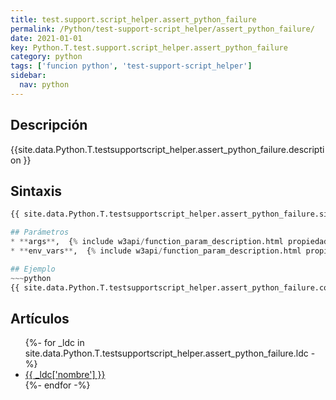 ```yaml
---
title: test.support.script_helper.assert_python_failure
permalink: /Python/test-support-script_helper/assert_python_failure/
date: 2021-01-01
key: Python.T.test.support.script_helper.assert_python_failure
category: python
tags: ['funcion python', 'test-support-script_helper']
sidebar: 
  nav: python
---
```


## Descripción
{{site.data.Python.T.testsupportscript_helper.assert_python_failure.description }}

## Sintaxis
~~~python
{{ site.data.Python.T.testsupportscript_helper.assert_python_failure.sintaxis }}~~~

## Parámetros
* **args**,  {% include w3api/function_param_description.html propiedad=site.data.Python.T.test.support.script_helper.assert_python_failure valor="args" %}
* **env_vars**,  {% include w3api/function_param_description.html propiedad=site.data.Python.T.test.support.script_helper.assert_python_failure valor="env_vars" %}

## Ejemplo
~~~python
{{ site.data.Python.T.testsupportscript_helper.assert_python_failure.code}}
~~~

## Artículos
<ul>
{%- for _ldc in site.data.Python.T.testsupportscript_helper.assert_python_failure.ldc -%}
   <li>
       <a href="{{_ldc['url'] }}">{{ _ldc['nombre'] }}</a>
   </li>
{%- endfor -%}
</ul>

